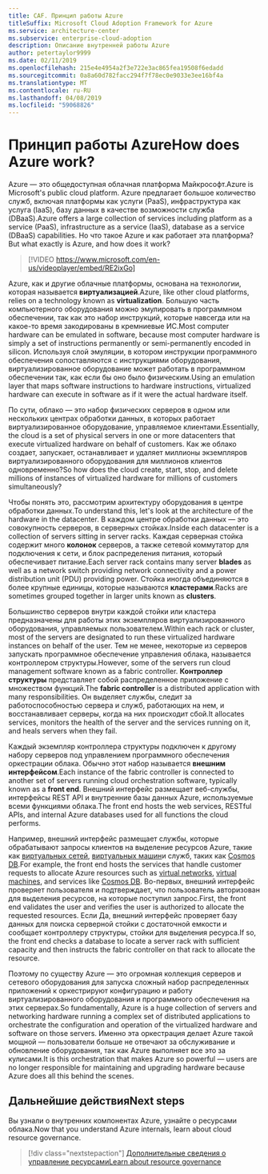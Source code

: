 ```yaml
---
title: CAF. Принцип работы Azure
titleSuffix: Microsoft Cloud Adoption Framework for Azure
ms.service: architecture-center
ms.subservice: enterprise-cloud-adoption
description: Описание внутренней работы Azure
author: petertaylor9999
ms.date: 02/11/2019
ms.openlocfilehash: 215e4e4954a2f3e722e3ac865fea19508f6edadd
ms.sourcegitcommit: 0a8a60d782facc294f7f78ec0e9033e3ee16bf4a
ms.translationtype: MT
ms.contentlocale: ru-RU
ms.lasthandoff: 04/08/2019
ms.locfileid: "59068826"
---
```

<!-- markdownlint-disable MD026 -->

# <a name="how-does-azure-work"></a><span data-ttu-id="74de6-103">Принцип работы Azure</span><span class="sxs-lookup"><span data-stu-id="74de6-103">How does Azure work?</span></span>

<span data-ttu-id="74de6-104">Azure — это общедоступная облачная платформа Майкрософт.</span><span class="sxs-lookup"><span data-stu-id="74de6-104">Azure is Microsoft's public cloud platform.</span></span> <span data-ttu-id="74de6-105">Azure предлагает большое количество служб, включая платформы как услуги (PaaS), инфраструктура как услуга (IaaS), базу данных в качестве возможности служба (DBaaS).</span><span class="sxs-lookup"><span data-stu-id="74de6-105">Azure offers a large collection of services including platform as a service (PaaS), infrastructure as a service (IaaS), database as a service (DBaaS) capabilities.</span></span> <span data-ttu-id="74de6-106">Но что такое Azure и как работает эта платформа?</span><span class="sxs-lookup"><span data-stu-id="74de6-106">But what exactly is Azure, and how does it work?</span></span>

<!-- markdownlint-disable MD034 -->

> [!VIDEO https://www.microsoft.com/en-us/videoplayer/embed/RE2ixGo]

<!-- markdownlint-enable MD034 -->

<span data-ttu-id="74de6-107">Azure, как и другие облачные платформы, основана на технологии, которая называется **виртуализацией**.</span><span class="sxs-lookup"><span data-stu-id="74de6-107">Azure, like other cloud platforms, relies on a technology known as **virtualization**.</span></span> <span data-ttu-id="74de6-108">Большую часть компьютерного оборудования можно эмулировать в программном обеспечении, так как это набор инструкций, которые навсегда или на какое-то время закодированы в кремниевые ИС.</span><span class="sxs-lookup"><span data-stu-id="74de6-108">Most computer hardware can be emulated in software, because most computer hardware is simply a set of instructions permanently or semi-permanently encoded in silicon.</span></span> <span data-ttu-id="74de6-109">Используя слой эмуляции, в котором инструкции программного обеспечения сопоставляются с инструкциями оборудования, виртуализированное оборудование может работать в программном обеспечении так, как если бы оно было физическим.</span><span class="sxs-lookup"><span data-stu-id="74de6-109">Using an emulation layer that maps software instructions to hardware instructions, virtualized hardware can execute in software as if it were the actual hardware itself.</span></span>

<span data-ttu-id="74de6-110">По сути, облако — это набор физических серверов в одном или нескольких центрах обработки данных, в которых работает виртуализированное оборудование, управляемое клиентами.</span><span class="sxs-lookup"><span data-stu-id="74de6-110">Essentially, the cloud is a set of physical servers in one or more datacenters that execute virtualized hardware on behalf of customers.</span></span> <span data-ttu-id="74de6-111">Как же облако создает, запускает, останавливает и удаляет миллионы экземпляров виртуализированного оборудования для миллионов клиентов одновременно?</span><span class="sxs-lookup"><span data-stu-id="74de6-111">So how does the cloud create, start, stop, and delete millions of instances of virtualized hardware for millions of customers simultaneously?</span></span>

<span data-ttu-id="74de6-112">Чтобы понять это, рассмотрим архитектуру оборудования в центре обработки данных.</span><span class="sxs-lookup"><span data-stu-id="74de6-112">To understand this, let's look at the architecture of the hardware in the datacenter.</span></span>  <span data-ttu-id="74de6-113">В каждом центре обработки данных — это совокупность серверов, в серверных стойках.</span><span class="sxs-lookup"><span data-stu-id="74de6-113">Inside each datacenter is a collection of servers sitting in server racks.</span></span> <span data-ttu-id="74de6-114">Каждая серверная стойка содержит много **колонок** серверов, а также сетевой коммутатор для подключения к сети, и блок распределения питания, который обеспечивает питание.</span><span class="sxs-lookup"><span data-stu-id="74de6-114">Each server rack contains many server **blades** as well as a network switch providing network connectivity and a power distribution unit (PDU) providing power.</span></span> <span data-ttu-id="74de6-115">Стойка иногда объединяются в более крупные единицы, которые называются **кластерами**.</span><span class="sxs-lookup"><span data-stu-id="74de6-115">Racks are sometimes grouped together in larger units known as **clusters**.</span></span>

<span data-ttu-id="74de6-116">Большинство серверов внутри каждой стойки или кластера предназначены для работы этих экземпляров виртуализированного оборудования, управляемых пользователем.</span><span class="sxs-lookup"><span data-stu-id="74de6-116">Within each rack or cluster, most of the servers are designated to run these virtualized hardware instances on behalf of the user.</span></span> <span data-ttu-id="74de6-117">Тем не менее, некоторые из серверов запускать программное обеспечение управления облака, называется контроллером структуры.</span><span class="sxs-lookup"><span data-stu-id="74de6-117">However, some of the servers run cloud management software known as a fabric controller.</span></span> <span data-ttu-id="74de6-118">**Контроллер структуры** представляет собой распределенное приложение с множеством функций.</span><span class="sxs-lookup"><span data-stu-id="74de6-118">The **fabric controller** is a distributed application with many responsibilities.</span></span> <span data-ttu-id="74de6-119">Он выделяет службы, следит за работоспособностью сервера и служб, работающих на нем, и восстанавливает серверы, когда на них происходит сбой.</span><span class="sxs-lookup"><span data-stu-id="74de6-119">It allocates services, monitors the health of the server and the services running on it, and heals servers when they fail.</span></span>

<span data-ttu-id="74de6-120">Каждый экземпляр контроллера структуры подключен к другому набору серверов под управлением программного обеспечения оркестрации облака. Обычно этот набор называется **внешним интерфейсом**.</span><span class="sxs-lookup"><span data-stu-id="74de6-120">Each instance of the fabric controller is connected to another set of servers running cloud orchestration software, typically known as a **front end**.</span></span> <span data-ttu-id="74de6-121">Внешний интерфейс размещает веб-службы, интерфейсы REST API и внутренние базы данных Azure, используемые всеми функциями облака.</span><span class="sxs-lookup"><span data-stu-id="74de6-121">The front end hosts the web services, RESTful APIs, and internal Azure databases used for all functions the cloud performs.</span></span>

<span data-ttu-id="74de6-122">Например, внешний интерфейс размещает службы, которые обрабатывают запросы клиентов на выделение ресурсов Azure, такие как [виртуальных сетей](/azure/virtual-network/virtual-networks-overview), [виртуальных машин](/azure/virtual-machines)и служб, таких как [Cosmos DB](/azure/cosmos-db/introduction).</span><span class="sxs-lookup"><span data-stu-id="74de6-122">For example, the front end hosts the services that handle customer requests to allocate Azure resources such as [virtual networks](/azure/virtual-network/virtual-networks-overview), [virtual machines](/azure/virtual-machines), and services like [Cosmos DB](/azure/cosmos-db/introduction).</span></span> <span data-ttu-id="74de6-123">Во-первых, внешний интерфейс проверяет пользователя и подтверждает, что пользователь авторизован для выделения ресурсов, на которые поступил запрос.</span><span class="sxs-lookup"><span data-stu-id="74de6-123">First, the front end validates the user and verifies the user is authorized to allocate the requested resources.</span></span> <span data-ttu-id="74de6-124">Если Да, внешний интерфейс проверяет базу данных для поиска серверной стойки с достаточной емкости и сообщает контроллеру структуры, стойки для выделения ресурса.</span><span class="sxs-lookup"><span data-stu-id="74de6-124">If so, the front end checks a database to locate a server rack with sufficient capacity and then instructs the fabric controller on that rack to allocate the resource.</span></span>

<span data-ttu-id="74de6-125">Поэтому по существу Azure — это огромная коллекция серверов и сетевого оборудования для запуска сложный набор распределенных приложений к оркестрируют конфигурацию и работу виртуализированного оборудования и программного обеспечения на этих серверах.</span><span class="sxs-lookup"><span data-stu-id="74de6-125">So fundamentally, Azure is a huge collection of servers and networking hardware running a complex set of distributed applications to orchestrate the configuration and operation of the virtualized hardware and software on those servers.</span></span> <span data-ttu-id="74de6-126">Именно эта оркестрация делает Azure такой мощной &mdash; пользователи больше не отвечают за обслуживание и обновление оборудования, так как Azure выполняет все это за кулисами.</span><span class="sxs-lookup"><span data-stu-id="74de6-126">It is this orchestration that makes Azure so powerful &mdash; users are no longer responsible for maintaining and upgrading hardware because Azure does all this behind the scenes.</span></span>

## <a name="next-steps"></a><span data-ttu-id="74de6-127">Дальнейшие действия</span><span class="sxs-lookup"><span data-stu-id="74de6-127">Next steps</span></span>

<span data-ttu-id="74de6-128">Вы узнали о внутренних компонентах Azure, узнайте о ресурсами облака.</span><span class="sxs-lookup"><span data-stu-id="74de6-128">Now that you understand Azure internals, learn about cloud resource governance.</span></span>

> [!div class="nextstepaction"]
> [<span data-ttu-id="74de6-129">Дополнительные сведения о управление ресурсами</span><span class="sxs-lookup"><span data-stu-id="74de6-129">Learn about resource governance</span></span>](what-is-governance.md)

<!-- Links -->

[docs-add-users-to-aad]: /azure/active-directory/add-users-azure-active-directory?toc=/azure/architecture/cloud-adoption-guide/toc.json
